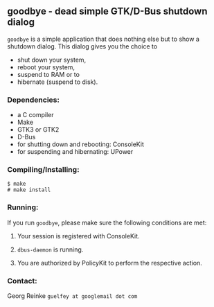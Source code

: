 goodbye - dead simple GTK/D-Bus shutdown dialog
------------------------------------------

`goodbye` is a simple application that does nothing else but to show a shutdown
dialog. This dialog gives you the choice to
* shut down your system,
* reboot your system,
* suspend to RAM or to
* hibernate (suspend to disk).

### Dependencies:
* a C compiler 
* Make
* GTK3 or GTK2
* D-Bus
* for shutting down and rebooting: ConsoleKit
* for suspending and hibernating: UPower

### Compiling/Installing:
```
$ make
# make install
```

### Running:
If you run `goodbye`, please make sure the following conditions are met:

1. Your session is registered with ConsoleKit.

2. `dbus-daemon` is running.

3. You are authorized by PolicyKit to perform the respective action.

### Contact:
Georg Reinke `guelfey at googlemail dot com`
